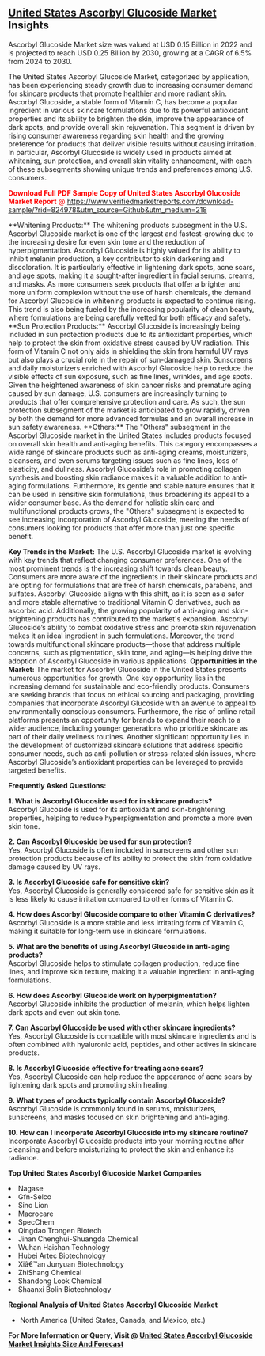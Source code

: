 <h2><a href="https://www.verifiedmarketreports.com/download-sample/?rid=824978&amp;utm_source=Github&amp;utm_medium=218" target="_blank">United States Ascorbyl Glucoside Market</a> Insights</h2><p>Ascorbyl Glucoside Market size was valued at USD 0.15 Billion in 2022 and is projected to reach USD 0.25 Billion by 2030, growing at a CAGR of 6.5% from 2024 to 2030.</p><p><p>The United States Ascorbyl Glucoside Market, categorized by application, has been experiencing steady growth due to increasing consumer demand for skincare products that promote healthier and more radiant skin. Ascorbyl Glucoside, a stable form of Vitamin C, has become a popular ingredient in various skincare formulations due to its powerful antioxidant properties and its ability to brighten the skin, improve the appearance of dark spots, and provide overall skin rejuvenation. This segment is driven by rising consumer awareness regarding skin health and the growing preference for products that deliver visible results without causing irritation. In particular, Ascorbyl Glucoside is widely used in products aimed at whitening, sun protection, and overall skin vitality enhancement, with each of these subsegments showing unique trends and preferences among U.S. consumers. <p><span class=""><span style="color: #ff0000;"><strong>Download Full PDF Sample Copy of United States Ascorbyl Glucoside Market Report</strong> @ </span><a href="https://www.verifiedmarketreports.com/download-sample/?rid=824978&amp;utm_source=Github&amp;utm_medium=218" target="_blank">https://www.verifiedmarketreports.com/download-sample/?rid=824978&amp;utm_source=Github&amp;utm_medium=218</a></span></p></p> <p>**Whitening Products:** The whitening products subsegment in the U.S. Ascorbyl Glucoside market is one of the largest and fastest-growing due to the increasing desire for even skin tone and the reduction of hyperpigmentation. Ascorbyl Glucoside is highly valued for its ability to inhibit melanin production, a key contributor to skin darkening and discoloration. It is particularly effective in lightening dark spots, acne scars, and age spots, making it a sought-after ingredient in facial serums, creams, and masks. As more consumers seek products that offer a brighter and more uniform complexion without the use of harsh chemicals, the demand for Ascorbyl Glucoside in whitening products is expected to continue rising. This trend is also being fueled by the increasing popularity of clean beauty, where formulations are being carefully vetted for both efficacy and safety. **Sun Protection Products:** Ascorbyl Glucoside is increasingly being included in sun protection products due to its antioxidant properties, which help to protect the skin from oxidative stress caused by UV radiation. This form of Vitamin C not only aids in shielding the skin from harmful UV rays but also plays a crucial role in the repair of sun-damaged skin. Sunscreens and daily moisturizers enriched with Ascorbyl Glucoside help to reduce the visible effects of sun exposure, such as fine lines, wrinkles, and age spots. Given the heightened awareness of skin cancer risks and premature aging caused by sun damage, U.S. consumers are increasingly turning to products that offer comprehensive protection and care. As such, the sun protection subsegment of the market is anticipated to grow rapidly, driven by both the demand for more advanced formulas and an overall increase in sun safety awareness. **Others:** The "Others" subsegment in the Ascorbyl Glucoside market in the United States includes products focused on overall skin health and anti-aging benefits. This category encompasses a wide range of skincare products such as anti-aging creams, moisturizers, cleansers, and even serums targeting issues such as fine lines, loss of elasticity, and dullness. Ascorbyl Glucoside’s role in promoting collagen synthesis and boosting skin radiance makes it a valuable addition to anti-aging formulations. Furthermore, its gentle and stable nature ensures that it can be used in sensitive skin formulations, thus broadening its appeal to a wider consumer base. As the demand for holistic skin care and multifunctional products grows, the "Others" subsegment is expected to see increasing incorporation of Ascorbyl Glucoside, meeting the needs of consumers looking for products that offer more than just one specific benefit. <p><strong>Key Trends in the Market:</strong> The U.S. Ascorbyl Glucoside market is evolving with key trends that reflect changing consumer preferences. One of the most prominent trends is the increasing shift towards clean beauty. Consumers are more aware of the ingredients in their skincare products and are opting for formulations that are free of harsh chemicals, parabens, and sulfates. Ascorbyl Glucoside aligns with this shift, as it is seen as a safer and more stable alternative to traditional Vitamin C derivatives, such as ascorbic acid. Additionally, the growing popularity of anti-aging and skin-brightening products has contributed to the market's expansion. Ascorbyl Glucoside’s ability to combat oxidative stress and promote skin rejuvenation makes it an ideal ingredient in such formulations. Moreover, the trend towards multifunctional skincare products—those that address multiple concerns, such as pigmentation, skin tone, and aging—is helping drive the adoption of Ascorbyl Glucoside in various applications. <strong>Opportunities in the Market:</strong> The market for Ascorbyl Glucoside in the United States presents numerous opportunities for growth. One key opportunity lies in the increasing demand for sustainable and eco-friendly products. Consumers are seeking brands that focus on ethical sourcing and packaging, providing companies that incorporate Ascorbyl Glucoside with an avenue to appeal to environmentally conscious consumers. Furthermore, the rise of online retail platforms presents an opportunity for brands to expand their reach to a wider audience, including younger generations who prioritize skincare as part of their daily wellness routines. Another significant opportunity lies in the development of customized skincare solutions that address specific consumer needs, such as anti-pollution or stress-related skin issues, where Ascorbyl Glucoside’s antioxidant properties can be leveraged to provide targeted benefits. <p><strong>Frequently Asked Questions:</strong></p> <p><strong>1. What is Ascorbyl Glucoside used for in skincare products?</strong><br>Ascorbyl Glucoside is used for its antioxidant and skin-brightening properties, helping to reduce hyperpigmentation and promote a more even skin tone.</p> <p><strong>2. Can Ascorbyl Glucoside be used for sun protection?</strong><br>Yes, Ascorbyl Glucoside is often included in sunscreens and other sun protection products because of its ability to protect the skin from oxidative damage caused by UV rays.</p> <p><strong>3. Is Ascorbyl Glucoside safe for sensitive skin?</strong><br>Yes, Ascorbyl Glucoside is generally considered safe for sensitive skin as it is less likely to cause irritation compared to other forms of Vitamin C.</p> <p><strong>4. How does Ascorbyl Glucoside compare to other Vitamin C derivatives?</strong><br>Ascorbyl Glucoside is a more stable and less irritating form of Vitamin C, making it suitable for long-term use in skincare formulations.</p> <p><strong>5. What are the benefits of using Ascorbyl Glucoside in anti-aging products?</strong><br>Ascorbyl Glucoside helps to stimulate collagen production, reduce fine lines, and improve skin texture, making it a valuable ingredient in anti-aging formulations.</p> <p><strong>6. How does Ascorbyl Glucoside work on hyperpigmentation?</strong><br>Ascorbyl Glucoside inhibits the production of melanin, which helps lighten dark spots and even out skin tone.</p> <p><strong>7. Can Ascorbyl Glucoside be used with other skincare ingredients?</strong><br>Yes, Ascorbyl Glucoside is compatible with most skincare ingredients and is often combined with hyaluronic acid, peptides, and other actives in skincare products.</p> <p><strong>8. Is Ascorbyl Glucoside effective for treating acne scars?</strong><br>Yes, Ascorbyl Glucoside can help reduce the appearance of acne scars by lightening dark spots and promoting skin healing.</p> <p><strong>9. What types of products typically contain Ascorbyl Glucoside?</strong><br>Ascorbyl Glucoside is commonly found in serums, moisturizers, sunscreens, and masks focused on skin brightening and anti-aging.</p> <p><strong>10. How can I incorporate Ascorbyl Glucoside into my skincare routine?</strong><br>Incorporate Ascorbyl Glucoside products into your morning routine after cleansing and before moisturizing to protect the skin and enhance its radiance.</p> </p><p><strong>Top United States Ascorbyl Glucoside Market Companies</strong></p><div data-test-id=""><p><li>Nagase</li><li> Gfn-Selco</li><li> Sino Lion</li><li> Macrocare</li><li> SpecChem</li><li> Qingdao Trongen Biotech</li><li> Jinan Chenghui-Shuangda Chemical</li><li> Wuhan Haishan Technology</li><li> Hubei Artec Biotechnology</li><li> Xiâ€™an Junyuan Biotechnology</li><li> ZhiShang Chemical</li><li> Shandong Look Chemical</li><li> Shaanxi Bolin Biotechnology</li></p><div><strong>Regional Analysis of&nbsp;United States Ascorbyl Glucoside Market</strong></div><ul><li dir="ltr"><p dir="ltr">North America&nbsp;(United States, Canada, and Mexico, etc.)</p></li></ul><p><strong>For More Information or Query, Visit @&nbsp;</strong><strong><a href="https://www.verifiedmarketreports.com/product/ascorbyl-glucoside-market/?utm_source=Github&amp;utm_medium=218" target="_blank">United States Ascorbyl Glucoside Market Insights Size And Forecast</a></strong></p></div>
